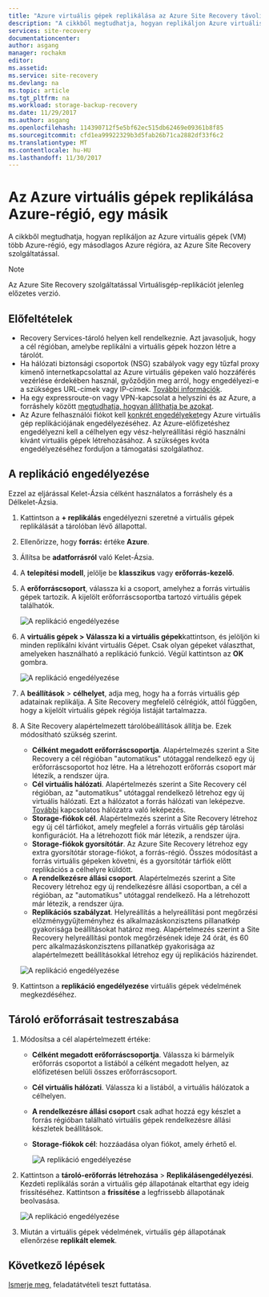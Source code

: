 ```yaml
---
title: "Azure virtuális gépek replikálása az Azure Site Recovery távoli másodlagos régióba |} Microsoft Docs"
description: "A cikkből megtudhatja, hogyan replikáljon Azure virtuális gépeken futó egy Azure-régió, egy másik régióban, az Azure Site Recovery szolgáltatással."
services: site-recovery
documentationcenter: 
author: asgang
manager: rochakm
editor: 
ms.assetid: 
ms.service: site-recovery
ms.devlang: na
ms.topic: article
ms.tgt_pltfrm: na
ms.workload: storage-backup-recovery
ms.date: 11/29/2017
ms.author: asgang
ms.openlocfilehash: 114390712f5e5bf62ec515db62469e09361b8f85
ms.sourcegitcommit: cfd1ea99922329b3d5fab26b71ca2882df33f6c2
ms.translationtype: MT
ms.contentlocale: hu-HU
ms.lasthandoff: 11/30/2017
---
```

# <a name="replicate-azure-virtual-machines-to-another-azure-region"></a>Az Azure virtuális gépek replikálása Azure-régió, egy másik


A cikkből megtudhatja, hogyan replikáljon az Azure virtuális gépek (VM) több Azure-régió, egy másodlagos Azure régióra, az Azure Site Recovery szolgáltatással.

>[!NOTE]
>
> Az Azure Site Recovery szolgáltatással Virtuálisgép-replikációt jelenleg előzetes verzió.

## <a name="prerequisites"></a>Előfeltételek

* Recovery Services-tároló helyen kell rendelkeznie. Azt javasoljuk, hogy a cél régióban, amelybe replikálni a virtuális gépek hozzon létre a tárolót.
* Ha hálózati biztonsági csoportok (NSG) szabályok vagy egy tűzfal proxy kimenő internetkapcsolattal az Azure virtuális gépeken való hozzáférés vezérlése érdekében használ, győződjön meg arról, hogy engedélyezi-e a szükséges URL-címek vagy IP-címek. [További információk](./site-recovery-azure-to-azure-networking-guidance.md).
* Ha egy expressroute-on vagy VPN-kapcsolat a helyszíni és az Azure, a forráshely között [megtudhatja, hogyan állíthatja be azokat](site-recovery-azure-to-azure-networking-guidance.md#guidelines-for-existing-azure-to-on-premises-expressroutevpn-configuration).
* Az Azure felhasználói fiókot kell [konkrét engedélyeket](../site-recovery-role-based-linked-access-control.md#permissions-required-to-enable-replication-for-new-virtual-machines)egy Azure virtuális gép replikációjának engedélyezéséhez.
Az Azure-előfizetéshez engedélyezni kell a célhelyen egy vész-helyreállítási régió használni kívánt virtuális gépek létrehozásához. A szükséges kvóta engedélyezéséhez forduljon a támogatási szolgálathoz.

## <a name="enable-replication"></a>A replikáció engedélyezése

Ezzel az eljárással Kelet-Ázsia célként használatos a forráshely és a Délkelet-Ázsia.

1. Kattintson a **+ replikálás** engedélyezni szeretné a virtuális gépek replikálását a tárolóban lévő állapottal.
2. Ellenőrizze, hogy **forrás:** értéke **Azure**.
3. Állítsa be **adatforrásról** való Kelet-Ázsia.
4. A **telepítési modell**, jelölje be **klasszikus** vagy **erőforrás-kezelő**.
5. A **erőforráscsoport**, válassza ki a csoport, amelyhez a forrás virtuális gépek tartozik. A kijelölt erőforráscsoportba tartozó virtuális gépek találhatók.

    ![A replikáció engedélyezése](./media/site-recovery-replicate-azure-to-azure/enabledrwizard1.png)

6. A **virtuális gépek > Válassza ki a virtuális gépek**kattintson, és jelöljön ki minden replikálni kívánt virtuális Gépet. Csak olyan gépeket választhat, amelyeken használható a replikáció funkció. Végül kattintson az **OK** gombra.

    ![A replikáció engedélyezése](./media/site-recovery-replicate-azure-to-azure/virtualmachine_selection.png)
    
7. A **beállítások** > **célhelyet**, adja meg, hogy ha a forrás virtuális gép adatainak replikálja. A Site Recovery megfelelő célrégiók, attól függően, hogy a kijelölt virtuális gépek régiója listáját tartalmazza.
8. A Site Recovery alapértelmezett tárolóbeállítások állítja be. Ezek módosítható szükség szerint.

    - **Célként megadott erőforráscsoportja**. Alapértelmezés szerint a Site Recovery a cél régióban "automatikus" utótaggal rendelkező egy új erőforráscsoportot hoz létre. Ha a létrehozott erőforrás csoport már létezik, a rendszer újra.
    - **Cél virtuális hálózati**. Alapértelmezés szerint a Site Recovery cél régióban, az "automatikus" utótaggal rendelkező létrehoz egy új virtuális hálózati. Ezt a hálózatot a forrás hálózati van leképezve. [További](site-recovery-network-mapping-azure-to-azure.md) kapcsolatos hálózatra való leképezés.
    - **Storage-fiókok cél**. Alapértelmezés szerint a Site Recovery létrehoz egy új cél tárfiókot, amely megfelel a forrás virtuális gép tárolási konfigurációt. Ha a létrehozott fiók már létezik, a rendszer újra.
    - **Storage-fiókok gyorsítótár**. Az Azure Site Recovery létrehoz egy extra gyorsítótár storage-fiókot, a forrás-régió. Összes módosítást a forrás virtuális gépeken követni, és a gyorsítótár tárfiók előtt replikációs a célhelyre küldött.
    - **A rendelkezésre állási csoport**. Alapértelmezés szerint a Site Recovery létrehoz egy új rendelkezésre állási csoportban, a cél a régióban, az "automatikus" utótaggal rendelkező. Ha a létrehozott már létezik, a rendszer újra.
    - **Replikációs szabályzat**. Helyreállítás a helyreállítási pont megőrzési előzménygyűjteményhez és alkalmazáskonzisztens pillanatkép gyakorisága beállításokat határoz meg. Alapértelmezés szerint a Site Recovery helyreállítási pontok megőrzésének ideje 24 órát, és 60 perc alkalmazáskonzisztens pillanatkép gyakorisága az alapértelmezett beállításokkal létrehoz egy új replikációs házirendet.

    ![A replikáció engedélyezése](./media/site-recovery-replicate-azure-to-azure/enabledrwizard3.PNG)
9. Kattintson a **replikáció engedélyezése** virtuális gépek védelmének megkezdéséhez.

## <a name="customize-target-resources"></a>Tároló erőforrásait testreszabása

1. Módosítsa a cél alapértelmezett értéke:

    - **Célként megadott erőforráscsoportja**. Válassza ki bármelyik erőforrás csoportot a listából a célként megadott helyen, az előfizetésen belüli összes erőforráscsoport.
    - **Cél virtuális hálózati**. Válassza ki a listából, a virtuális hálózatok a célhelyen.
    - **A rendelkezésre állási csoport** csak adhat hozzá egy készlet a forrás régióban található virtuális gépek rendelkezésre állási készletek beállítások.
    - **Storage-fiókok cél**: hozzáadása olyan fiókot, amely érhető el.

        ![A replikáció engedélyezése](./media/site-recovery-replicate-azure-to-azure/customize.PNG)

2. Kattintson a **tároló-erőforrás létrehozása** > **Replikálásengedélyezési**. Kezdeti replikálás során a virtuális gép állapotának eltarthat egy ideig frissítéséhez. Kattintson a **frissítése** a legfrissebb állapotának beolvasása.

    ![A replikáció engedélyezése](./media/site-recovery-replicate-azure-to-azure/replicateditems.PNG)
    
3. Miután a virtuális gépek védelmének, virtuális gép állapotának ellenőrzése **replikált elemek**.



## <a name="next-steps"></a>Következő lépések
[Ismerje meg,](../azure-to-azure-tutorial-dr-drill.md) feladatátvételi teszt futtatása.

